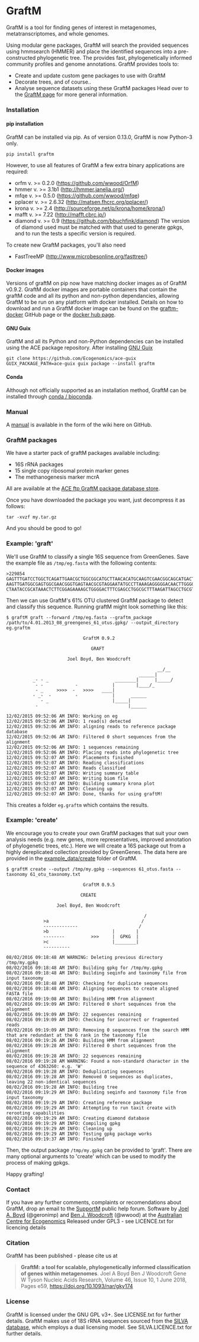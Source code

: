 # GraftM
GraftM is a tool for finding genes of interest in metagenomes, metatranscriptomes, and whole genomes.

Using modular gene packages, GraftM will search the provided sequences using hmmsearch (HMMER) and place the identified sequences into a pre-constructed phylogenetic tree. The provides fast, phylogenetically informed community profiles and genome annotations. GraftM provides tools to:
* Create and update custom gene packages to use with GraftM
* Decorate trees, and of course..
* Analyse sequence datasets using these GraftM packages
Head over to the [GraftM page](http://geronimp.github.io/graftM/) for more general information.

### Installation
#### pip installation
GraftM can be installed via pip. As of version 0.13.0, GraftM is now Python-3 only.
```
pip install graftm
```
However, to use all features of GraftM a few extra binary applications are required:
* orfm v. >= 0.2.0 (https://github.com/wwood/OrfM)
* hmmer v. >= 3.1b1 (http://hmmer.janelia.org/)
* mfqe v. >= 0.5.0 (https://github.com/wwood/mfqe)
* pplacer v. >= 2.6.32 (http://matsen.fhcrc.org/pplacer/)
* krona v. >= 2.4 (http://sourceforge.net/p/krona/home/krona/)
* mafft v. >= 7.22 (http://mafft.cbrc.jp/)
* diamond v. >= 0.9 (https://github.com/bbuchfink/diamond) The version of diamond used must be matched with that used to generate gpkgs, and to run the tests a specific version is required.

To create new GraftM packages, you'll also need
* FastTreeMP (http://www.microbesonline.org/fasttree/)

#### Docker images
Versions of graftM on pip now have matching docker images as of GraftM v0.9.2. GraftM docker images are portable containers that contain the graftM code and all its python and non-python dependancies, allowing GraftM to be run on any platform with docker installed. Details on how to download and run a GraftM docker image can be found on the [graftm-docker](https://github.com/geronimp/graftM-docker) GitHub page or the [docker hub page](https://hub.docker.com/u/geronimp/).

#### GNU Guix
GraftM and all its Python and non-Python dependencies can be installed using the ACE package repository. After installing [GNU Guix](https://www.gnu.org/software/guix/)
```
git clone https://github.com/Ecogenomics/ace-guix
GUIX_PACKAGE_PATH=ace-guix guix package --install graftm
```

#### Conda
Although not officially supported as an installation method, GraftM can be installed through [conda / bioconda](https://anaconda.org/bioconda/graftm).

### Manual
A [manual](https://github.com/geronimp/graftM/wiki) is available in the form of the wiki here on GitHub.

### GraftM packages
We have a starter pack of graftM packages available including:

* 16S rRNA packages
* 15 single copy ribosomal protein marker genes
* The methanogenesis marker mcrA

All are available at the [ACE ftp GraftM package database store](https://data.ace.uq.edu.au/public/graftm).

Once you have downloaded the package you want, just decompress it as follows:

```
tar -xvzf my.tar.gz
```
And you should be good to go!



### Example: 'graft'
We'll use GraftM to classify a single 16S sequence from GreenGenes. Save the example file as `/tmp/eg.fasta` with the following contents:
```
>229854
GAGTTTGATCCTGGCTCAGATTGAACGCTGGCGGCATGCTTAACACATGCAAGTCGAACGGCAGCATGACTTAGCTTGCT
AAGTTGATGGCGAGTGGCGAACGGGTGAGTAACGCGTAGGAATATGCCTTAAAGAGGGGGACAACTTGGGGAAACTCAAG
CTAATACCGCATAAACTCTTCGGAGAAAAGCTGGGGACTTTCGAGCCTGGCGCTTTAAGATTAGCCTGCGTCCGATTAGC
```
Then we can use GraftM's 61% OTU clustered GraftM package to detect and classify this sequence. Running graftM might look something like this:
```
$ graftM graft --forward /tmp/eg.fasta --graftm_package /path/to/4.01.2013_08_greengenes_61_otus.gpkg/ --output_directory eg.graftm

                             GraftM 0.9.2

                                GRAFT

                       Joel Boyd, Ben Woodcroft

                                                         __/__
                                                  ______|
          _- - _                         ________|      |_____/
           - -            -             |        |____/_
           - _     >>>>  -   >>>>   ____|
          - _-  -         -             |      ______
             - _                        |_____|
           -                                  |______

12/02/2015 09:52:06 AM INFO: Working on eg
12/02/2015 09:52:06 AM INFO: 1 read(s) detected
12/02/2015 09:52:06 AM INFO: aligning reads to reference package database
12/02/2015 09:52:06 AM INFO: Filtered 0 short sequences from the alignment
12/02/2015 09:52:06 AM INFO: 1 sequences remaining
12/02/2015 09:52:06 AM INFO: Placing reads into phylogenetic tree
12/02/2015 09:52:07 AM INFO: Placements finished
12/02/2015 09:52:07 AM INFO: Reading classifications
12/02/2015 09:52:07 AM INFO: Reads classified
12/02/2015 09:52:07 AM INFO: Writing summary table
12/02/2015 09:52:07 AM INFO: Writing biom file
12/02/2015 09:52:07 AM INFO: Building summary krona plot
12/02/2015 09:52:07 AM INFO: Cleaning up
12/02/2015 09:52:07 AM INFO: Done, thanks for using graftM!
```
This creates a folder `eg.graftm` which contains the results.

### Example: 'create'

We encourage you to create your own GraftM packages that suit your own analysis
needs (e.g. new genes, more representatives, improved annotation of phylogenetic
trees, etc.). Here we will create a 16S package out from a highly dereplicated
collection provided by GreenGenes. The data here are provided in the
[example_data/create](https://github.com/geronimp/graftM/tree/master/example_data/create)
folder of GraftM.
```
$ graftM create --output /tmp/my.gpkg --sequences 61_otus.fasta --taxonomy 61_otu_taxonomy.txt
                         
                             GraftM 0.9.5

                            CREATE

                   Joel Boyd, Ben Woodcroft

                                                    /
              >a                                   /
              -------------                       /
              >b                        |        |
              --------          >>>     |  GPKG  |
              >c                        |________|
              ----------

08/02/2016 09:18:48 AM WARNING: Deleting previous directory /tmp/my.gpkg
08/02/2016 09:18:48 AM INFO: Building gpkg for /tmp/my.gpkg
08/02/2016 09:18:48 AM INFO: Building seqinfo and taxonomy file from input taxonomy
08/02/2016 09:18:48 AM INFO: Checking for duplicate sequences
08/02/2016 09:18:48 AM INFO: Aligning sequences to create aligned FASTA file
08/02/2016 09:19:08 AM INFO: Building HMM from alignment
08/02/2016 09:19:09 AM INFO: Filtered 0 short sequences from the alignment
08/02/2016 09:19:09 AM INFO: 22 sequences remaining
08/02/2016 09:19:09 AM INFO: Checking for incorrect or fragmented reads
08/02/2016 09:19:09 AM INFO: Removing 0 sequences from the search HMM that are redundant at the 6 rank in the taxonomy file
08/02/2016 09:19:26 AM INFO: Building HMM from alignment
08/02/2016 09:19:28 AM INFO: Filtered 0 short sequences from the alignment
08/02/2016 09:19:28 AM INFO: 22 sequences remaining
08/02/2016 09:19:28 AM WARNING: Found a non-standard character in the sequence of 4363260: e.g. 'W'
08/02/2016 09:19:28 AM INFO: Deduplicating sequences
08/02/2016 09:19:28 AM INFO: Removed 0 sequences as duplicates, leaving 22 non-identical sequences
08/02/2016 09:19:28 AM INFO: Building tree
08/02/2016 09:19:29 AM INFO: Building seqinfo and taxonomy file from input taxonomy
08/02/2016 09:19:29 AM INFO: Creating reference package
08/02/2016 09:19:29 AM INFO: Attempting to run taxit create with rerooting capabilities
08/02/2016 09:19:29 AM INFO: Creating diamond database
08/02/2016 09:19:29 AM INFO: Compiling gpkg
08/02/2016 09:19:29 AM INFO: Cleaning up
08/02/2016 09:19:29 AM INFO: Testing gpkg package works
08/02/2016 09:19:37 AM INFO: Finished
```

Then, the output package `/tmp/my.gpkg` can be provided to 'graft'. There are
many optional arguments to 'create' which can be used to modify the process of
making gpkgs.

Happy grafting!

### Contact
If you have any further comments, complaints or recomendations about GraftM, drop an email to the [SupportM](https://groups.google.com/forum/?hl=en#!forum/supportm) public help forum.
Software by [Joel A. Boyd](http://ecogenomic.org/users/joel-boyd) (@geronimp) and [Ben J. Woodcroft](http://www.ecogenomic.org/users/ben-woodcroft) (@wwood) at the [Australian Centre for Ecogenomics](http://ecogenomic.org)
Released under GPL3 - see LICENCE.txt for licencing details

### Citation
GraftM has been published - please cite us at

> **GraftM: a tool for scalable, phylogenetically informed classification of genes within metagenomes**.
> Joel A Boyd Ben J Woodcroft Gene W Tyson
> Nucleic Acids Research, Volume 46, Issue 10, 1 June 2018, Pages e59, https://doi.org/10.1093/nar/gky174

### License
GraftM is licensed under the GNU GPL v3+. See LICENSE.txt for further details. GraftM makes use of 18S rRNA sequences sourced from the [SILVA database](https://www.arb-silva.de), which employs a dual licensing model. See SILVA.LICENCE.txt for further details.
